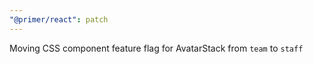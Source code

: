 ```yaml
---
"@primer/react": patch
---
```


Moving CSS component feature flag for AvatarStack from `team` to `staff`
